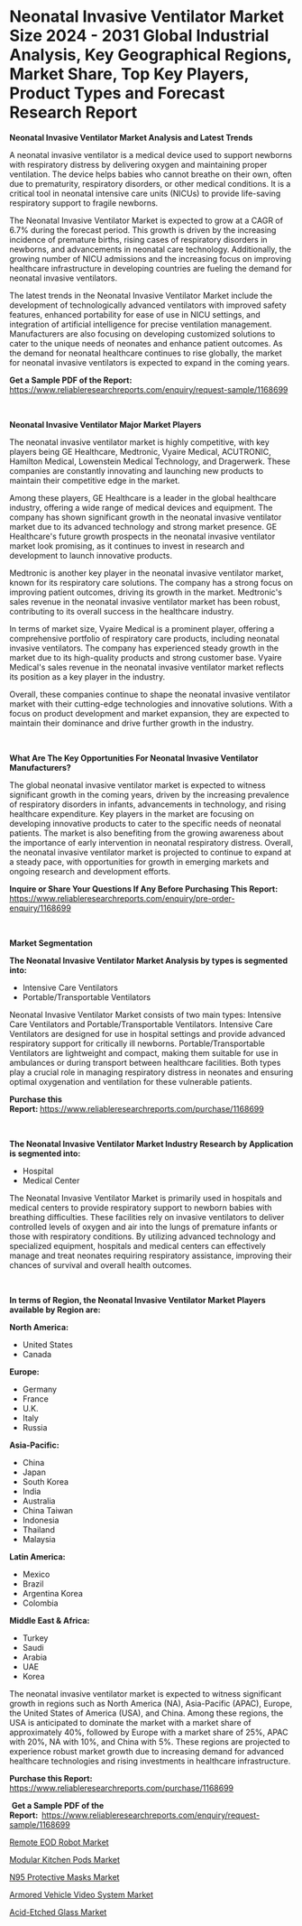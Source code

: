 <p><h1>Neonatal Invasive Ventilator Market Size 2024 - 2031 Global Industrial Analysis, Key Geographical Regions, Market Share, Top Key Players, Product Types and Forecast Research Report</h1></p><p><strong>Neonatal Invasive Ventilator Market Analysis and Latest Trends</strong></p>
<p><p>A neonatal invasive ventilator is a medical device used to support newborns with respiratory distress by delivering oxygen and maintaining proper ventilation. The device helps babies who cannot breathe on their own, often due to prematurity, respiratory disorders, or other medical conditions. It is a critical tool in neonatal intensive care units (NICUs) to provide life-saving respiratory support to fragile newborns.</p><p>The Neonatal Invasive Ventilator Market is expected to grow at a CAGR of 6.7% during the forecast period. This growth is driven by the increasing incidence of premature births, rising cases of respiratory disorders in newborns, and advancements in neonatal care technology. Additionally, the growing number of NICU admissions and the increasing focus on improving healthcare infrastructure in developing countries are fueling the demand for neonatal invasive ventilators.</p><p>The latest trends in the Neonatal Invasive Ventilator Market include the development of technologically advanced ventilators with improved safety features, enhanced portability for ease of use in NICU settings, and integration of artificial intelligence for precise ventilation management. Manufacturers are also focusing on developing customized solutions to cater to the unique needs of neonates and enhance patient outcomes. As the demand for neonatal healthcare continues to rise globally, the market for neonatal invasive ventilators is expected to expand in the coming years.</p></p>
<p><strong>Get a Sample PDF of the Report:&nbsp;</strong> <a href="https://www.reliableresearchreports.com/enquiry/request-sample/1168699">https://www.reliableresearchreports.com/enquiry/request-sample/1168699</a></p>
<p>&nbsp;</p>
<p><strong>Neonatal Invasive Ventilator Major Market Players</strong></p>
<p><p>The neonatal invasive ventilator market is highly competitive, with key players being GE Healthcare, Medtronic, Vyaire Medical, ACUTRONIC, Hamilton Medical, Lowenstein Medical Technology, and Dragerwerk. These companies are constantly innovating and launching new products to maintain their competitive edge in the market.</p><p>Among these players, GE Healthcare is a leader in the global healthcare industry, offering a wide range of medical devices and equipment. The company has shown significant growth in the neonatal invasive ventilator market due to its advanced technology and strong market presence. GE Healthcare's future growth prospects in the neonatal invasive ventilator market look promising, as it continues to invest in research and development to launch innovative products.</p><p>Medtronic is another key player in the neonatal invasive ventilator market, known for its respiratory care solutions. The company has a strong focus on improving patient outcomes, driving its growth in the market. Medtronic's sales revenue in the neonatal invasive ventilator market has been robust, contributing to its overall success in the healthcare industry.</p><p>In terms of market size, Vyaire Medical is a prominent player, offering a comprehensive portfolio of respiratory care products, including neonatal invasive ventilators. The company has experienced steady growth in the market due to its high-quality products and strong customer base. Vyaire Medical's sales revenue in the neonatal invasive ventilator market reflects its position as a key player in the industry.</p><p>Overall, these companies continue to shape the neonatal invasive ventilator market with their cutting-edge technologies and innovative solutions. With a focus on product development and market expansion, they are expected to maintain their dominance and drive further growth in the industry.</p></p>
<p>&nbsp;</p>
<p><strong>What Are The Key Opportunities For Neonatal Invasive Ventilator Manufacturers?</strong></p>
<p><p>The global neonatal invasive ventilator market is expected to witness significant growth in the coming years, driven by the increasing prevalence of respiratory disorders in infants, advancements in technology, and rising healthcare expenditure. Key players in the market are focusing on developing innovative products to cater to the specific needs of neonatal patients. The market is also benefiting from the growing awareness about the importance of early intervention in neonatal respiratory distress. Overall, the neonatal invasive ventilator market is projected to continue to expand at a steady pace, with opportunities for growth in emerging markets and ongoing research and development efforts.</p></p>
<p><strong>Inquire or Share Your Questions If Any Before Purchasing This Report:</strong> <a href="https://www.reliableresearchreports.com/enquiry/pre-order-enquiry/1168699">https://www.reliableresearchreports.com/enquiry/pre-order-enquiry/1168699</a></p>
<p>&nbsp;</p>
<p><strong>Market Segmentation</strong></p>
<p><strong>The Neonatal Invasive Ventilator Market Analysis by types is segmented into:</strong></p>
<p><ul><li>Intensive Care Ventilators</li><li>Portable/Transportable Ventilators</li></ul></p>
<p><p>Neonatal Invasive Ventilator Market consists of two main types: Intensive Care Ventilators and Portable/Transportable Ventilators. Intensive Care Ventilators are designed for use in hospital settings and provide advanced respiratory support for critically ill newborns. Portable/Transportable Ventilators are lightweight and compact, making them suitable for use in ambulances or during transport between healthcare facilities. Both types play a crucial role in managing respiratory distress in neonates and ensuring optimal oxygenation and ventilation for these vulnerable patients.</p></p>
<p><strong>Purchase this Report:&nbsp;</strong><a href="https://www.reliableresearchreports.com/purchase/1168699">https://www.reliableresearchreports.com/purchase/1168699</a></p>
<p>&nbsp;</p>
<p><strong>The Neonatal Invasive Ventilator Market Industry Research by Application is segmented into:</strong></p>
<p><ul><li>Hospital</li><li>Medical Center</li></ul></p>
<p><p>The Neonatal Invasive Ventilator Market is primarily used in hospitals and medical centers to provide respiratory support to newborn babies with breathing difficulties. These facilities rely on invasive ventilators to deliver controlled levels of oxygen and air into the lungs of premature infants or those with respiratory conditions. By utilizing advanced technology and specialized equipment, hospitals and medical centers can effectively manage and treat neonates requiring respiratory assistance, improving their chances of survival and overall health outcomes.</p></p>
<p>&nbsp;</p>
<p><strong>In terms of Region, the Neonatal Invasive Ventilator Market Players available by Region are:</strong></p>
<p>
    <p> <strong> North America: </strong>
        <ul>
            <li>United States</li>
            <li>Canada</li>
        </ul>
        </p> 
    <p> <strong> Europe: </strong>
        <ul>
            <li>Germany</li>
            <li>France</li>
            <li>U.K.</li>
            <li>Italy</li>
            <li>Russia</li>
        </ul>
        </p> 
    <p> <strong> Asia-Pacific: </strong>
        <ul>
            <li>China</li>
            <li>Japan</li>
            <li>South Korea</li>
            <li>India</li>
            <li>Australia</li>
            <li>China Taiwan</li>
            <li>Indonesia</li>
            <li>Thailand</li>
            <li>Malaysia</li>
        </ul>
        </p> 
    <p> <strong> Latin America: </strong>
        <ul>
            <li>Mexico</li>
            <li>Brazil</li>
            <li>Argentina Korea</li>
            <li>Colombia</li>
        </ul>
        </p> 
    <p> <strong> Middle East & Africa: </strong>
        <ul>
            <li>Turkey</li>
            <li>Saudi</li>
            <li>Arabia</li>
            <li>UAE</li>
            <li>Korea</li>
        </ul>
    </p>
    </p>
<p><p>The neonatal invasive ventilator market is expected to witness significant growth in regions such as North America (NA), Asia-Pacific (APAC), Europe, the United States of America (USA), and China. Among these regions, the USA is anticipated to dominate the market with a market share of approximately 40%, followed by Europe with a market share of 25%, APAC with 20%, NA with 10%, and China with 5%. These regions are projected to experience robust market growth due to increasing demand for advanced healthcare technologies and rising investments in healthcare infrastructure.</p></p>
<p><strong>Purchase this Report: </strong><a href="https://www.reliableresearchreports.com/purchase/1168699">https://www.reliableresearchreports.com/purchase/1168699</a></p>
<p>&nbsp;<strong>Get a Sample PDF of the Report:&nbsp;&nbsp;</strong><a href="https://www.reliableresearchreports.com/enquiry/request-sample/1168699">https://www.reliableresearchreports.com/enquiry/request-sample/1168699</a></p>
<p><strong></strong></p>
<p><p><a href="https://view.publitas.com/reportprime-1/remote-eod-robot-market-provides-detailed-segmentation-of-this-market-based-on-type-application-and-region-and-forecast-for-the-period-from-2024-2031/">Remote EOD Robot Market</a></p><p><a href="https://funky-papaya-cf4.notion.site/Modular-Kitchen-Pods-Market-Provides-Detailed-Segmentation-of-this-Market-based-on-Type-Application-b5b74b24ec014edf85e89696e27e25d4">Modular Kitchen Pods Market</a></p><p><a href="https://github.com/beatblasta/Market-Research-Report-List-2/blob/main/n95-protective-masks-market.md">N95 Protective Masks Market</a></p><p><a href="https://view.publitas.com/reportprime-1/armored-vehicle-video-system-market-growth-market-trends-covid-19-impact-and-forecasts-for-period-from-2024-2031/">Armored Vehicle Video System Market</a></p><p><a href="https://sore-arch-6db.notion.site/Acid-Etched-Glass-Market-Research-Report-Reveals-The-Latest-Trends-And-Opportunities-of-this-Market--1f17642eb5f34290a1469c5b4bc9d15d">Acid-Etched Glass Market</a></p></p>